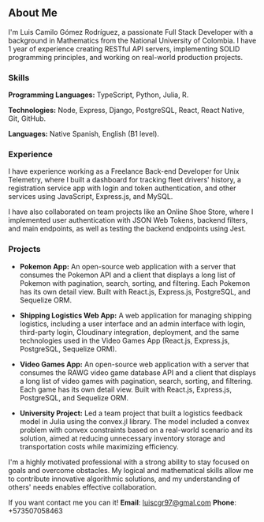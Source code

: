 ## About Me

I'm Luis Camilo Gómez Rodríguez, a passionate Full Stack Developer with a background in Mathematics from the National University of Colombia. I have 1 year of experience creating RESTful API servers, implementing SOLID programming principles, and working on real-world production projects.

### Skills

**Programming Languages:** TypeScript, Python, Julia, R.

**Technologies:** Node, Express, Django, PostgreSQL, React, React Native, Git, GitHub.

**Languages:** Native Spanish, English (B1 level).

### Experience

I have experience working as a Freelance Back-end Developer for Unix Telemetry, where I built a dashboard for tracking fleet drivers' history, a registration service app with login and token authentication, and other services using JavaScript, Express.js, and MySQL.

I have also collaborated on team projects like an Online Shoe Store, where I implemented user authentication with JSON Web Tokens, backend filters, and main endpoints, as well as testing the backend endpoints using Jest.

### Projects

- **Pokemon App:** An open-source web application with a server that consumes the Pokemon API and a client that displays a long list of Pokemon with pagination, search, sorting, and filtering. Each Pokemon has its own detail view. Built with React.js, Express.js, PostgreSQL, and Sequelize ORM.

- **Shipping Logistics Web App:** A web application for managing shipping logistics, including a user interface and an admin interface with login, third-party login, Cloudinary integration, deployment, and the same technologies used in the Video Games App (React.js, Express.js, PostgreSQL, Sequelize ORM).

- **Video Games App:** An open-source web application with a server that consumes the RAWG video game database API and a client that displays a long list of video games with pagination, search, sorting, and filtering. Each game has its own detail view. Built with React.js, Express.js, PostgreSQL, and Sequelize ORM.

- **University Project:** Led a team project that built a logistics feedback model in Julia using the convex.jl library. The model included a convex problem with convex constraints based on a real-world scenario and its solution, aimed at reducing unnecessary inventory storage and transportation costs while maximizing efficiency.

I'm a highly motivated professional with a strong ability to stay focused on goals and overcome obstacles. My logical and mathematical skills allow me to contribute innovative algorithmic solutions, and my understanding of others' needs enables effective collaboration.

If you want contact me you can it!
**Email**: luiscgr97@gmal.com
**Phone**: +573507058463
